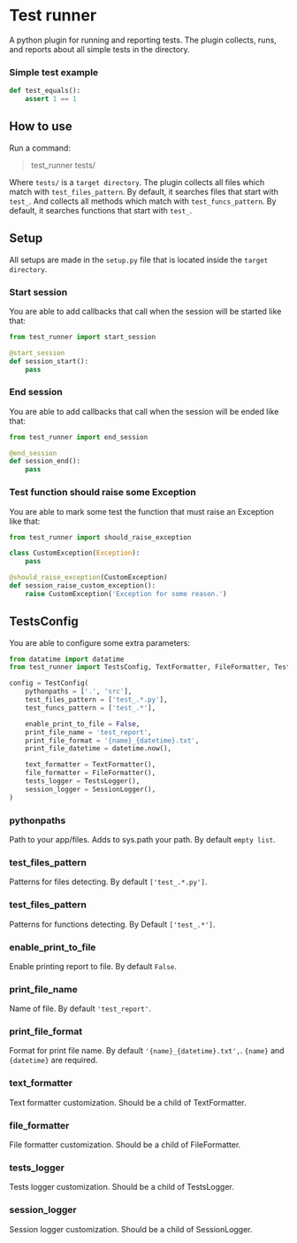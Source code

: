 # Test runner
A python plugin for running and reporting tests. The plugin collects, runs, and reports about all simple tests in the directory. 

### Simple test example
```py
def test_equals():
    assert 1 == 1
```


## How to use
Run a command:

> test_runner tests/

Where `tests/` is a `target directory`. The plugin collects all files which match with `test_files_pattern`. By default, it searches files that start with `test_`. And collects all methods which match with `test_funcs_pattern`. By default, it searches functions that start with `test_`.

## Setup

All setups are made in the `setup.py` file that is located inside the `target directory`.

### Start session

You are able to add callbacks that call when the session will be started like that:

```py
from test_runner import start_session

@start_session
def session_start():
    pass
```

### End session

You are able to add callbacks that call when the session will be ended like that:

```py
from test_runner import end_session

@end_session
def session_end():
    pass
```

### Test function should raise some Exception

You are able to mark some test the function that must raise an Exception like that:

```py
from test_runner import should_raise_exception

class CustomException(Exception):
    pass

@should_raise_exception(CustomException)
def session_raise_custom_exception():
    raise CustomException('Exception for some reason.')
```

## TestsConfig

You are able to configure some extra parameters:

```py
from datatime import datatime
from test_runner import TestsConfig, TextFormatter, FileFormatter, TestsLogger, SessionLogger

config = TestConfig(
    pythonpaths = ['.', 'src'],
    test_files_pattern = ['test_.*.py'],
    test_funcs_pattern = ['test_.*'],

    enable_print_to_file = False,
    print_file_name = 'test_report',
    print_file_format = '{name}_{datetime}.txt',
    print_file_datetime = datetime.now(),

    text_formatter = TextFormatter(),
    file_formatter = FileFormatter(),
    tests_logger = TestsLogger(),
    session_logger = SessionLogger(),
)
```

### pythonpaths

Path to your app/files. Adds to sys.path your path. By default `empty list`.

### test_files_pattern

Patterns for files detecting. By default `['test_.*.py']`.

### test_files_pattern

Patterns for functions detecting. By Default `['test_.*']`.

### enable_print_to_file

Enable printing report to file. By default `False`.

### print_file_name

Name of file. By default `'test_report'`.

### print_file_format

Format for print file name. By default `'{name}_{datetime}.txt',`. `{name}` and `{datetime}` are required.

### text_formatter

Text formatter customization. Should be a child of TextFormatter.

### file_formatter

File formatter customization. Should be a child of FileFormatter.

### tests_logger

Tests logger customization. Should be a child of TestsLogger.

### session_logger

Session logger customization. Should be a child of SessionLogger.
